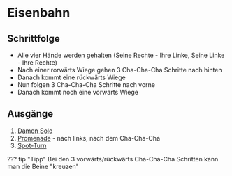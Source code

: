 # Eisenbahn

## Schrittfolge

- Alle vier Hände werden gehalten (Seine Rechte - Ihre Linke, Seine Linke - Ihre Rechte)
- Nach einer rorwärts Wiege gehen 3 Cha-Cha-Cha Schritte nach hinten
- Danach kommt eine rückwärts Wiege
- Nun folgen 3 Cha-Cha-Cha Schritte nach vorne
- Danach kommt noch eine vorwärts Wiege

## Ausgänge

1. [Damen Solo](Damensolo.md)
2. [Promenade](Promenade.md) - nach links, nach dem Cha-Cha-Cha
3. [Spot-Turn](Spot-Turn.md)

??? tip "Tipp"
    Bei den 3 vorwärts/rückwärts Cha-Cha-Cha Schritten kann man die Beine "kreuzen"

